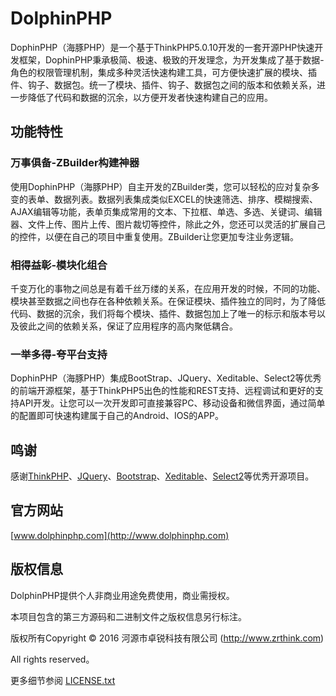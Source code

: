 DolphinPHP
===============

DophinPHP（海豚PHP）是一个基于ThinkPHP5.0.10开发的一套开源PHP快速开发框架，DophinPHP秉承极简、极速、极致的开发理念，为开发集成了基于数据-角色的权限管理机制，集成多种灵活快速构建工具，可方便快速扩展的模块、插件、钩子、数据包。统一了模块、插件、钩子、数据包之间的版本和依赖关系，进一步降低了代码和数据的沉余，以方便开发者快速构建自己的应用。

## 功能特性
### 万事俱备-ZBuilder构建神器
使用DophinPHP（海豚PHP）自主开发的ZBuilder类，您可以轻松的应对复杂多变的表单、数据列表。数据列表集成类似EXCEL的快速筛选、排序、模糊搜索、AJAX编辑等功能，表单页集成常用的文本、下拉框、单选、多选、关键词、编辑器、文件上传、图片上传、图片裁切等控件，除此之外，您还可以灵活的扩展自己的控件，以便在自己的项目中重复使用。ZBuilder让您更加专注业务逻辑。

### 相得益彰-模块化组合
千变万化的事物之间总是有着千丝万缕的关系，在应用开发的时候，不同的功能、模块甚至数据之间也存在各种依赖关系。在保证模块、插件独立的同时，为了降低代码、数据的沉余，我们将每个模块、插件、数据包加上了唯一的标示和版本号以及彼此之间的依赖关系，保证了应用程序的高内聚低耦合。

### 一举多得-夸平台支持
DophinPHP（海豚PHP）集成BootStrap、JQuery、Xeditable、Select2等优秀的前端开源框架，基于ThinkPHP5出色的性能和REST支持、远程调试和更好的支持API开发。让您可以一次开发即可直接兼容PC、移动设备和微信界面，通过简单的配置即可快速构建属于自己的Android、IOS的APP。

## 鸣谢
感谢[ThinkPHP](http://www.thinkphp.cn)、[JQuery](http://jquery.com/)、[Bootstrap](http://getbootstrap.com/)、[Xeditable](http://vitalets.github.io/x-editable)、[Select2](https://github.com/select2/select2)等优秀开源项目。

## 官方网站
[www.dolphinphp.com](http://www.dolphinphp.com)

## 版权信息

DolphinPHP提供个人非商业用途免费使用，商业需授权。

本项目包含的第三方源码和二进制文件之版权信息另行标注。

版权所有Copyright © 2016 河源市卓锐科技有限公司 (http://www.zrthink.com)

All rights reserved。

更多细节参阅 [LICENSE.txt](LICENSE.txt)

